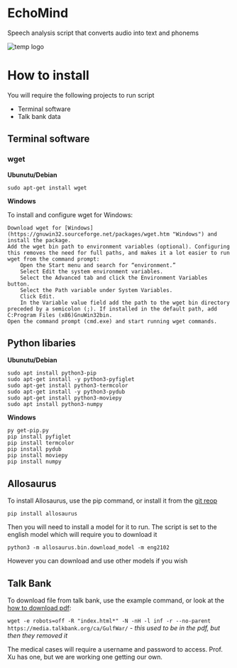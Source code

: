 # EchoMind
Speech analysis script that converts audio into text and phonems
  
    
![temp logo](logo_ver2.png "Temp logo")


# How to install
You will require the following projects to run script
- Terminal software
- Talk bank data

## Terminal software

### wget

**Ubunutu/Debian** 

` sudo apt-get install wget `

**Windows**

To install and configure wget for Windows:

    Download wget for [Windows](https://gnuwin32.sourceforge.net/packages/wget.htm "Windows") and install the package.
    Add the wget bin path to environment variables (optional). Configuring this removes the need for full paths, and makes it a lot easier to run wget from the command prompt:
        Open the Start menu and search for “environment.”
        Select Edit the system environment variables.
        Select the Advanced tab and click the Environment Variables button.
        Select the Path variable under System Variables.
        Click Edit.
        In the Variable value field add the path to the wget bin directory preceded by a semicolon (;). If installed in the default path, add C:Program Files (x86)GnuWin32bin.
    Open the command prompt (cmd.exe) and start running wget commands.

## Python libaries

**Ubunutu/Debian**
``` 
sudo apt install python3-pip
sudo apt-get install -y python3-pyfiglet
sudo apt-get install python3-termcolor
sudo apt-get install -y python3-pydub
sudo apt-get install python3-moviepy 
sudo apt install python3-numpy
```

**Windows**
``` 
py get-pip.py
pip install pyfiglet
pip install termcolor
pip install pydub
pip install moviepy
pip install numpy 
```


## Allosaurus
To install Allosaurus, use the pip command, or install it from the [git reop](https://itsfoss.com/markdown-code-block/ "git repo")

` pip install allosaurus `

Then you will need to install a model for it to run. The script is set to the english model which will require you to download it 

` python3 -m allosaurus.bin.download_model -m eng2102 `

However you can download and use other models if you wish

## Talk Bank

To download file from talk bank, use the example command, or look at the [how to download pdf](https://talkbank.org/share/data.html "download pdf"):

` wget -e robots=off -R "index.html*" -N -nH -l inf -r --no-parent https://media.talkbank.org/ca/GulfWar/ ` - *this used to be in the pdf, but then they removed it*

The medical cases will require a username and password to access. Prof. Xu has one, but we are working one getting our own.
